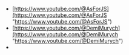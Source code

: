 - [https://www.youtube.com/@AsForJS](https://www.youtube.com/@AsForJS "https://www.youtube.com/@AsForJS") 
- [https://www.youtube.com/@DemiMurych](https://www.youtube.com/@DemiMurych "https://www.youtube.com/@DemiMurych")
- 